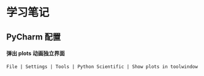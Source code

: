 # 学习笔记

## PyCharm 配置

#### 弹出 plots 动画独立界面

    File | Settings | Tools | Python Scientific | Show plots in toolwindow